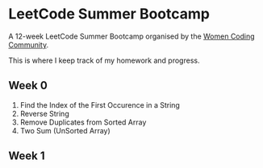 # LeetCode Summer Bootcamp

A 12-week LeetCode Summer Bootcamp organised by the [Women Coding Community](https://womencodingcommunity.com).

This is where I keep track of my homework and progress.

## Week 0

1. Find the Index of the First Occurence in a String
2. Reverse String
3. Remove Duplicates from Sorted Array
4. Two Sum (UnSorted Array)

## Week 1
